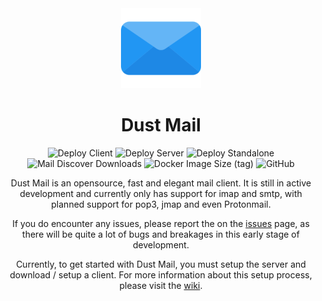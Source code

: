 <div align="center">
    <img height="128" src="icons/logo-192x192.png" />
</div>

<h1 align="center">Dust Mail</h1>

<div align="center">
    <img src="https://github.com/Guusvanmeerveld/Dust-Mail/actions/workflows/deploy-client.yml/badge.svg" alt="Deploy Client" />
    <img src="https://github.com/Guusvanmeerveld/Dust-Mail/actions/workflows/deploy-server.yml/badge.svg" alt="Deploy Server" />
    <img src="https://github.com/Guusvanmeerveld/Dust-Mail/actions/workflows/deploy-standalone.yml/badge.svg" alt="Deploy Standalone" />
    <img alt="Mail Discover Downloads" src="https://img.shields.io/npm/dw/mail-discover?label=mail-discover" />
    <img alt="Docker Image Size (tag)" src="https://img.shields.io/docker/image-size/guusvanmeerveld/dust-mail/git-client?label=Client%20image%20size" />
    <img alt="GitHub" src="https://img.shields.io/github/license/Guusvanmeerveld/Dust-Mail" />
    
</div>

<p align="center">Dust Mail is an opensource, fast and elegant mail client. It is still in active development and currently only has support for imap and smtp, with planned support for pop3, jmap and even Protonmail.</p>

<p align="center">If you do encounter any issues, please report the on the <a href="https://github.com/Guusvanmeerveld/Dust-Mail/issues">issues</a> page, as there will be quite a lot of bugs and breakages in this early stage of development.</p>

<p align="center">Currently, to get started with Dust Mail, you must setup the server and download / setup a client. For more information about this setup process, please visit the <a href="https://github.com/Guusvanmeerveld/Dust-Mail/wiki">wiki</a>.</p>
